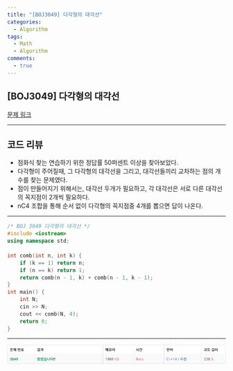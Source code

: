 ```yaml
---
title: "[BOJ3049] 다각형의 대각선"
categories:
  - Algorithm
tags:
  - Math
  - Algorithm
comments:
  - true
---
```

## [BOJ3049] 다각형의 대각선

[문제 링크](https://www.acmicpc.net/problem/3049)

---

## 코드 리뷰
* 점화식 찾는 연습하기 위한 정답률 50퍼센트 이상을 찾아보았다.
* 다각형이 주어질때, 그 다각형의 대각선을 그리고, 대각선들끼리 교차하는 점의 개수를 찾는 문제였다.
* 점이 만들어지기 위해서는, 대각선 두개가 필요하고, 각 대각선은 서로 다른 대각선의 꼭지점이 2개씩 필요하다.
* nC4 조합을 통해 순서 없이 다각형의 꼭지점중 4개를 뽑으면 답이 나온다.

---

```cpp
/* BOJ 3049 다각형의 대각선 */
#include <iostream>
using namespace std;

int comb(int n, int k) {
	if (k == 1) return n;
	if (n == k) return 1;
	return comb(n - 1, k) + comb(n - 1, k - 1);
}
int main() {
	int N;
	cin >> N;
	cout << comb(N, 4);
	return 0;
}
```

---

![](/assets/img/Algorithm/BOJ3049.png)
